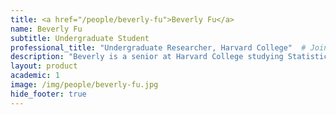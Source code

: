 ```yaml
---
title: <a href="/people/beverly-fu">Beverly Fu</a>
name: Beverly Fu
subtitle: Undergraduate Student
professional_title: "Undergraduate Researcher, Harvard College"  # Joined professional titles
description: "Beverly is a senior at Harvard College studying Statistics and Chemistry. She has been working at the Park Lab since her sophomore year, and is interested in mutational signature analysis as a framework to understand normal and pathological processes in human development."
layout: product
academic: 1
image: /img/people/beverly-fu.jpg
hide_footer: true
---
```

